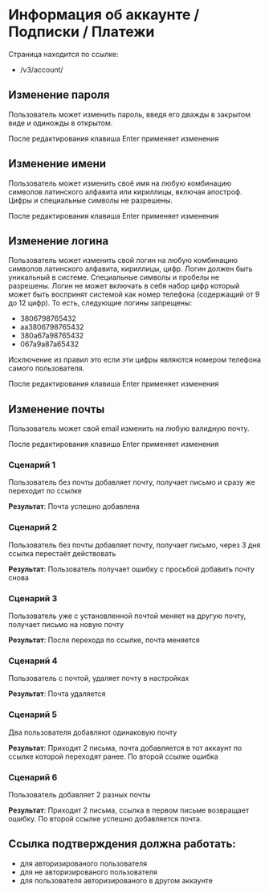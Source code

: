 # Информация об аккаунте / Подписки / Платежи

Страница находится по ссылке:

- /v3/account/

## Изменение пароля

Пользователь может изменить пароль, введя его дважды в закрытом виде и одиножды в открытом.

После редактирования клавиша Enter применяет изменения

## Изменение имени

Пользователь может изменить своё имя на любую комбинацию символов латинского алфавита или кириллицы, включая апостроф. Цифры и специальные символы не разрешены.

После редактирования клавиша Enter применяет изменения

## Изменение логина

Пользователь может изменить свой логин на любую комбинацию символов латинского алфавита, кириллицы, цифр. Логин должен быть уникальный в системе. Специальные символы и пробелы не разрешены. Логин не может включать в себя набор цифр который может быть воспринят системой как номер телефона (содержащий от 9 до 12 цифр). То есть, следующие логины запрещены:

- 3806798765432
- aa3806798765432
- 380a67a98765432
- 067a9a87a65432

Исключение из правил это если эти цифры являются номером телефона самого пользователя.

После редактирования клавиша Enter применяет изменения

## Изменение почты

Пользователь может свой email изменить на любую валидную почту.

После редактирования клавиша Enter применяет изменения

### Сценарий 1
Пользователь без почты добавляет почту, получает письмо и сразу же переходит по ссылке

**Результат**: Почта успешно добавлена

### Сценарий 2
Пользователь без почты добавляет почту, получает письмо, через 3 дня ссылка перестаёт действовать

**Результат**: Пользователь получает ошибку с просьбой добавить почту снова

### Сценарий 3
Пользователь уже с установленной почтой меняет на другую почту, получает письмо на новую почту

**Результат**: После перехода по ссылке, почта меняется

### Сценарий 4
Пользователь с почтой, удаляет почту в настройках

**Результат**: Почта удаляется

### Сценарий 5
Два пользователя добавляют одинаковую почту

**Результат**: Приходит 2 письма, почта добавляется в тот аккаунт по ссылке которой переходят ранее. По второй ссылке ошибка

### Сценарий 6
Пользователь добавляет 2 разных почты

**Результат**: Приходит 2 письма, ссылка в первом письме возвращает ошибку. По второй ссылке успешно добавляется почта.


## Ссылка подтверждения должна работать: 
- для авторизированого пользователя
- для не авторизированого пользователя
- для пользователя авторизированого в другом аккаунте
